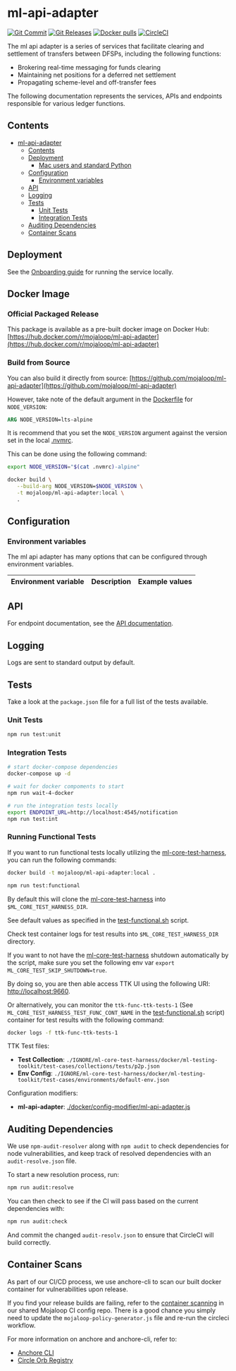 # ml-api-adapter

[![Git Commit](https://img.shields.io/github/last-commit/mojaloop/ml-api-adapter.svg?style=flat)](https://github.com/mojaloop/ml-api-adapter/commits/master)
[![Git Releases](https://img.shields.io/github/release/mojaloop/ml-api-adapter.svg?style=flat)](https://github.com/mojaloop/ml-api-adapter/releases)
[![Docker pulls](https://img.shields.io/docker/pulls/mojaloop/ml-api-adapter.svg?style=flat)](https://hub.docker.com/r/mojaloop/ml-api-adapter)
[![CircleCI](https://circleci.com/gh/mojaloop/ml-api-adapter.svg?style=svg)](https://app.circleci.com/pipelines/github/mojaloop/ml-api-adapter)

The ml api adapter is a series of services that facilitate clearing and settlement of transfers between DFSPs, including the following functions:

- Brokering real-time messaging for funds clearing
- Maintaining net positions for a deferred net settlement
- Propagating scheme-level and off-transfer fees

The following documentation represents the services, APIs and endpoints responsible for various ledger functions.

## Contents

- [ml-api-adapter](#ml-api-adapter)
  - [Contents](#contents)
  - [Deployment](#deployment)
    - [Mac users and standard Python](#mac-users-and-standard-python)
  - [Configuration](#configuration)
    - [Environment variables](#environment-variables)
  - [API](#api)
  - [Logging](#logging)
  - [Tests](#tests)
    - [Unit Tests](#unit-tests)
    - [Integration Tests](#integration-tests)
  - [Auditing Dependencies](#auditing-dependencies)
  - [Container Scans](#container-scans)

## Deployment

See the [Onboarding guide](Onboarding.md) for running the service locally.

## Docker Image

### Official Packaged Release

This package is available as a pre-built docker image on Docker Hub: [https://hub.docker.com/r/mojaloop/ml-api-adapter](https://hub.docker.com/r/mojaloop/ml-api-adapter)

### Build from Source

You can also build it directly from source: [https://github.com/mojaloop/ml-api-adapter](https://github.com/mojaloop/ml-api-adapter)

However, take note of the default argument in the [Dockerfile](./Dockerfile) for `NODE_VERSION`:

```dockerfile
ARG NODE_VERSION=lts-alpine
```

It is recommend that you set the `NODE_VERSION` argument against the version set in the local [.nvmrc](./.nvmrc).

This can be done using the following command:

```bash
export NODE_VERSION="$(cat .nvmrc)-alpine"

docker build \
   --build-arg NODE_VERSION=$NODE_VERSION \
   -t mojaloop/ml-api-adapter:local \
   .
```

## Configuration

### Environment variables

The ml api adapter has many options that can be configured through environment variables.

| Environment variable | Description | Example values |
| -------------------- | ----------- | ------ |

## API

For endpoint documentation, see the [API documentation](API.md).

## Logging

Logs are sent to standard output by default.

## Tests

Take a look at the `package.json` file for a full list of the tests available.

### Unit Tests

```bash
npm run test:unit
```

### Integration Tests

```bash
# start docker-compose dependencies
docker-compose up -d

# wait for docker compoments to start
npm run wait-4-docker

# run the integration tests locally
export ENDPOINT_URL=http://localhost:4545/notification
npm run test:int
```

### Running Functional Tests

If you want to run functional tests locally utilizing the [ml-core-test-harness](https://github.com/mojaloop/ml-core-test-harness), you can run the following commands:

```bash
docker build -t mojaloop/ml-api-adapter:local .
```

```bash
npm run test:functional
```

By default this will clone the [ml-core-test-harness](https://github.com/mojaloop/ml-core-test-harness) into `$ML_CORE_TEST_HARNESS_DIR`.

See default values as specified in the [test-functional.sh](./test/scripts/test-functional.sh) script.

Check test container logs for test results into `$ML_CORE_TEST_HARNESS_DIR` directory.

If you want to not have the [ml-core-test-harness](https://github.com/mojaloop/ml-core-test-harness) shutdown automatically by the script, make sure you set the following env var `export ML_CORE_TEST_SKIP_SHUTDOWN=true`.

By doing so, you are then able access TTK UI using the following URI: <http://localhost:9660>.

Or alternatively, you can monitor the `ttk-func-ttk-tests-1` (See `ML_CORE_TEST_HARNESS_TEST_FUNC_CONT_NAME` in the [test-functional.sh](./test/scripts/test-functional.sh) script) container for test results with the following command:

```bash
docker logs -f ttk-func-ttk-tests-1
```

TTK Test files:

- **Test Collection**: `./IGNORE/ml-core-test-harness/docker/ml-testing-toolkit/test-cases/collections/tests/p2p.json`
- **Env Config**: `./IGNORE/ml-core-test-harness/docker/ml-testing-toolkit/test-cases/environments/default-env.json`

Configuration modifiers:

- **ml-api-adapter**: [./docker/config-modifier/ml-api-adapter.js](./docker/config-modifier/ml-api-adapter.js)

## Auditing Dependencies

We use `npm-audit-resolver` along with `npm audit` to check dependencies for node vulnerabilities, and keep track of resolved dependencies with an `audit-resolve.json` file.

To start a new resolution process, run:

```bash
npm run audit:resolve
```

You can then check to see if the CI will pass based on the current dependencies with:

```bash
npm run audit:check
```

And commit the changed `audit-resolv.json` to ensure that CircleCI will build correctly.

## Container Scans

As part of our CI/CD process, we use anchore-cli to scan our built docker container for vulnerabilities upon release.

If you find your release builds are failing, refer to the [container scanning](https://github.com/mojaloop/ci-config#container-scanning) in our shared Mojaloop CI config repo. There is a good chance you simply need to update the `mojaloop-policy-generator.js` file and re-run the circleci workflow.

For more information on anchore and anchore-cli, refer to:

- [Anchore CLI](https://github.com/anchore/anchore-cli)
- [Circle Orb Registry](https://circleci.com/orbs/registry/orb/anchore/anchore-engine)
